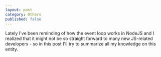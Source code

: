 ```yaml
---
layout: post
category: Others
published: false
---
```


Lately I've been reminding of how the event loop works in NodeJS and I realized that it might not be so straight forward to many new JS-related developers - so in this post I'll try to summarize all my knowledge on this entity.
